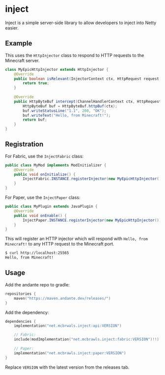 # inject
Inject is a simple server-side library to allow developers to inject into Netty easier.

## Example
This uses the `HttpInjector` class to respond to HTTP requests to the Minecraft
server.

```java
class MyEpicHttpInjector extends HttpInjector {
    @Override
    public boolean isRelevant(InjectorContext ctx, HttpRequest request) {
        return true;
    }
    
    @Override
    public HttpByteBuf intercept(ChannelHandlerContext ctx, HttpRequest request) {
        HttpByteBuf buf = HttpByteBuf.httpBuf(ctx);
        buf.writeStatusLine("1.1", 200, "OK");
        buf.writeText("Hello, from Minecraft!");
        return buf;
    }
}
```

## Registration
For Fabric, use the `InjectFabric` class:
```java
public class MyMod implements ModInitializer {
    @Override
    public void onInitialize() {
        InjectFabric.INSTANCE.registerInjector(new MyEpicHttpInjector());
    }
}
```

For Paper, use the `InjectPaper` class:
```java
public class MyPlugin extends JavaPlugin {
    @Override
    public void onEnable() {
        InjectPaper.INSTANCE.registerInjector(new MyEpicHttpInjector());
    }
}
```

This will register an HTTP injector which will respond with `Hello, from Minecraft!`
to any HTTP request to the Minecraft port.

```bash
$ curl http://localhost:25565
Hello, from Minecraft!
```

## Usage
Add the andante repo to gradle:
```kt
repositories {
    maven("https://maven.andante.dev/releases/")
}
```

Add the dependency:
```kt
dependencies {
    implementation("net.mcbrwals.inject:api:VERSION")

    // Fabric:
    include(modImplementation("net.mcbrawls.inject:fabric:VERSION")!!)
    
    // Paper:
    implementation("net.mcbrawls.inject:paper:VERSION")
}
```

Replace `VERSION` with the latest version from the releases tab.
